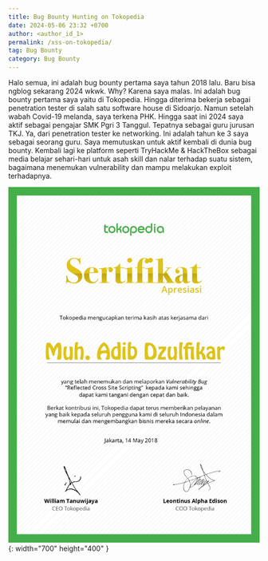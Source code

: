 ```yaml
---
title: Bug Bounty Hunting on Tokopedia
date: 2024-05-06 23:32 +0700
author: <author_id_1>
permalink: /xss-on-tokopedia/
tag: Bug Bounty
category: Bug Bounty
---
```


Halo semua, ini adalah bug bounty pertama saya tahun 2018 lalu. Baru bisa ngblog sekarang 2024 wkwk. Why? Karena saya malas. Ini adalah bug bounty pertama saya yaitu di Tokopedia. Hingga diterima bekerja sebagai penetration tester di salah satu software house di Sidoarjo. Namun setelah wabah Covid-19 melanda, saya terkena PHK. Hingga saat ini 2024 saya aktif sebagai pengajar SMK Pgri 3 Tanggul. Tepatnya sebagai guru jurusan TKJ. Ya, dari penetration tester ke networking. Ini adalah tahun ke 3 saya sebagai seorang guru. Saya memutuskan untuk aktif kembali di dunia bug bounty. Kembali lagi ke platform seperti TryHackMe & HackTheBox sebagai media belajar sehari-hari untuk asah skill dan nalar terhadap suatu sistem, bagaimana menemukan vulnerability dan mampu melakukan exploit terhadapnya.

![Sertifikat Tokopedia](/assets/img/cert.jpg){: width="700" height="400" }
